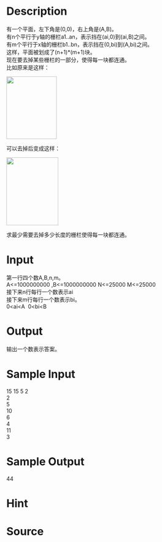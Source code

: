 
# Description

<div class="content"><div>有一个平面，左下角是(0,0)，右上角是(A,B)。</div>
<div>有n个平行于y轴的栅栏a1..an，表示挡在(ai,0)到(ai,B)之间。</div>
<div>有m个平行于x轴的栅栏b1..bn，表示挡在(0,bi)到(A,bi)之间。</div>
<div>这样，平面被划成了(n+1)*(m+1)块。</div>
<div>现在要去掉某些栅栏的一部分，使得每一块都连通。</div>
<div>比如原来是这样：</div>
<p><img width="131" height="163" alt="" src="source/bzoj/4410/img/aHR0cHM6Ly9seWRzeS5jb20vSnVkZ2VPbmxpbmUvdXBsb2FkLzIwMTYwMi8xLmpwZw==.jpg"/></p>
<div>可以去掉后变成这样：</div>
<p><img width="135" height="177" alt="" src="source/bzoj/4410/img/aHR0cHM6Ly9seWRzeS5jb20vSnVkZ2VPbmxpbmUvdXBsb2FkLzIwMTYwMi8yKDEpLmpwZw==.jpg"/></p>
<div>求最少需要去掉多少长度的栅栏使得每一块都连通。</div></div>

# Input

<div class="content"><div>第一行四个数A,B,n,m。</div>
<div>A&lt;=1000000000 ,B&lt;=1000000000 N&lt;=25000 M&lt;=25000</div>
<div>接下来n行每行一个数表示ai</div>
<div>接下来m行每行一个数表示bi。</div>
<div>0&lt;ai&lt;A  0&lt;bi&lt;B </div>
<div></div>
<p></p></div>

# Output

<div class="content"><div>输出一个数表示答案。</div>
<div></div>
<p></p></div>

# Sample Input

<div class="content"><span class="sampledata">15 15 5 2<br/>
2<br/>
5<br/>
10<br/>
6<br/>
4<br/>
11<br/>
3</span></div>

# Sample Output

<div class="content"><span class="sampledata">44</span></div>

# Hint

<div class="content"><p></p></div>

# Source

<div class="content"><p><a href="problemset.php?search="></a></p></div>

